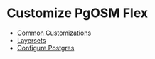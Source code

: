# Customize PgOSM Flex


- [Common Customizations](./common-customization.md)
- [Layersets](./layersets.md)
- [Configure Postgres](./configure-postgres.md)
